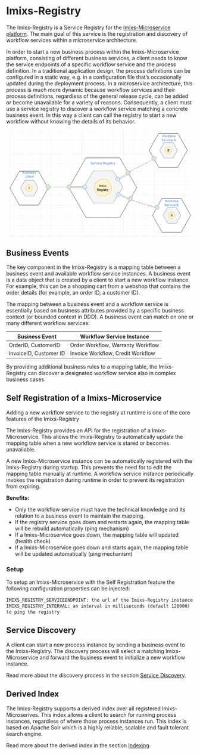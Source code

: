 # Imixs-Registry

The Imixs-Registry is a Service Registry for the [Imixs-Microservice platform](https://github.com/imixs/imixs-microservice). 
The main goal of this service is the registration and discovery of workflow services within a microservice architecture.

In order to start a new business process within the Imixs-Microservice platform, consisting of different business services, a client needs to know the service endpoints of a specific workflow service and the process definition. In a traditional application design, the process definitions can be configured in a static way, e.g. in a configuration file that’s occasionally updated during the deployment process. 
In a microservice architecture, this process is much more dynamic because workflow services and their process definitions, regardless of the general release cycle, can be added or become unavailable for a variety of reasons.
Consequently, a client must use a service registry to discover a workflow service matching a concrete business event. In this way a client can call the registry to start a new workflow without knowing the details of its behavior. 

<img src="service-registry-001.png" />

## Business Events

The key component in the Imixs-Registry is a mapping table between a business event and available workflow service instances.
A business event is a data object that is created by a client to start a new workflow instance. For example, this can be a shopping cart from a webshop that contains the order details (for example, an order ID, a customer ID).

The mapping between a business event and a workflow service is essentially based on business attributes provided by a specific business context (or bounded context in DDD). A business event can match on one or many different workflow services: 

Business Event               | Workflow Service Instance
---------------------------- | -------------------------------
OrderID, CustomerID          | Order Workflow, Warranty Workflow 
InvoiceID, Customer ID       | Invoice Workflow, Credit Workflow

By providing additional business rules to a mapping table, the Imixs-Registry can discover a designated workflow service also in complex business cases.  



## Self Registration of a Imixs-Microservice

Adding a new workflow service to the registry at runtime is one of the core features of the Imixs-Registry

The Imixs-Registry provides an API for the registration of a Imixs-Microservice. This allows the Imixs-Registry to automatically update the mapping table  when a new workflow service is stared or becomes unavailable. 

A new Imixs-Microservice instance can be automatically registered with the Imixs-Registry during startup. This prevents the need for to edit the mapping table manually at runtime.  A workflow service instance periodically invokes the registration during runtime in order to prevent its registration from expiring.

**Benefits:**

 - Only the workflow service must have the technical knowledge and its relation to a business event to maintain the mapping.
 - If the registry service goes down and restarts again, the mapping table will be rebuild automatically (ping mechanism)
 - If a Imixs-Microservice goes down, the mapping table will updated (health check)
 - If a Imixs-Microservice goes down and starts again, the mapping table will be updated automatically (ping mechanism)
 
### Setup

To setup an Imixs-Microservice with the Self Registration feature the following configuration properties can be injected:

	IMIXS_REGISTRY_SERVICEENDPOINT: the url of the Imixs-Registry instance
	IMIXS_REGISTRY_INTERVAL: an interval in milliseconds (default 120000) to ping the registry


 
## Service Discovery
 
A client can start a new process instance by sending a business event to the Imixs-Registry. The discovery process will select a matching Imixs-Microservice and forward the business event to initialize a new workflow instance.

Read more about the discovery process in the section [Service Discovery](docs/DISCOVERY.md).
 
 
## Derived Index

The Imixs-Registry supports a derived index over all registered Imixs-Microserives. This index allows a client to search for running process instances, regardless of where those process instances run. This index is based on Apache Solr which is a highly reliable, scalable and fault tolerant search engine.

Read more about the derived index in the section [Indexing](docs/INDEX.md).


